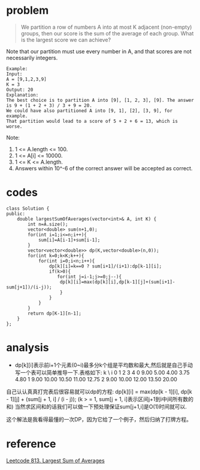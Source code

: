 # problem
>We partition a row of numbers A into at most K adjacent (non-empty) groups, then our score is the sum of the average of each group. What is the largest score we can achieve?

Note that our partition must use every number in A, and that scores are not necessarily integers.
```
Example:
Input: 
A = [9,1,2,3,9]
K = 3
Output: 20
Explanation: 
The best choice is to partition A into [9], [1, 2, 3], [9]. The answer is 9 + (1 + 2 + 3) / 3 + 9 = 20.
We could have also partitioned A into [9, 1], [2], [3, 9], for example.
That partition would lead to a score of 5 + 2 + 6 = 13, which is worse.
```
Note:
1. 1 <= A.length <= 100.
2. 1 <= A[i] <= 10000.
3. 1 <= K <= A.length.
4. Answers within 10^-6 of the correct answer will be accepted as correct.

# codes

```
class Solution {
public:
    double largestSumOfAverages(vector<int>& A, int K) {
        int n=A.size();
        vector<double> sum(n+1,0);
        for(int i=1;i<=n;i++){
            sum[i]=A[i-1]+sum[i-1];
        }
        vector<vector<double>> dp(K,vector<double>(n,0));
        for(int k=0;k<K;k++){
            for(int i=0;i<n;i++){
                dp[k][i]=k==0 ? sum[i+1]/(i+1):dp[k-1][i];
                if(k>0){
                   for(int j=i-1;j>=0;j--){
                    dp[k][i]=max(dp[k][i],dp[k-1][j]+(sum[i+1]-sum[j+1])/(i-j));
                    } 
                } 
            }
        }
        return dp[K-1][n-1];
    }
};

```

# analysis
- dp[k][i]表示前i+1个元素(0~i)最多分k个组是平均数和最大,然后就是自己手动写一个表可以简单推导一下.表格如下:
k \ i	0	1	2	3	4
0	9.00	5.00	4.00	3.75	4.80
1	9.00	10.00	10.50	11.00	12.75
2	9.00	10.00	12.00	13.50	20.00

自己认认真真打完表后很容易就可以dp的方程:
dp[k][i] = max(dp[k - 1][i], dp[k - 1][j] + (sum[j + 1, i] / (i - j)); (k > = 1, sum[j + 1, i]表示区间j+1到i中间所有数的和)
当然求区间和的话我们可以做一下预处理保证sum[j+1,i]是O(1)时间就可以.

这个解法是我看得最懂的一次DP，因为它给了一个例子，然后归纳了打牌方程。

# reference
[Leetcode 813. Largest Sum of Averages][1]


[1]: https://www.jianshu.com/p/950a25796be3